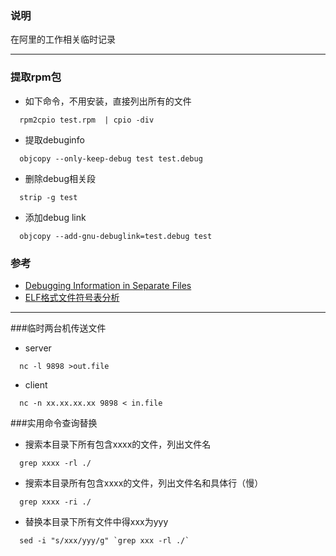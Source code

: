 ### 说明
在阿里的工作相关临时记录

------------------------

### 提取rpm包
* 如下命令，不用安装，直接列出所有的文件
```
  rpm2cpio test.rpm  | cpio -div
```
* 提取debuginfo
```
  objcopy --only-keep-debug test test.debug
```
* 删除debug相关段
```
  strip -g test
```
* 添加debug link
```
  objcopy --add-gnu-debuglink=test.debug test
```

### 参考
* [Debugging Information in Separate Files](https://sourceware.org/gdb/onlinedocs/gdb/Separate-Debug-Files.html)
* [ELF格式文件符号表分析](http://guizhongyun.elastos.org/2013/03/27/elf%E6%A0%BC%E5%BC%8F%E6%96%87%E4%BB%B6%E7%AC%A6%E5%8F%B7%E8%A1%A8%E5%88%86%E6%9E%90/)

-------------

###临时两台机传送文件
* server
```
  nc -l 9898 >out.file
```
* client
```
  nc -n xx.xx.xx.xx 9898 < in.file
```

###实用命令查询替换
* 搜索本目录下所有包含xxxx的文件，列出文件名
```
  grep xxxx -rl ./
```
* 搜索本目录所有包含xxxx的文件，列出文件名和具体行（慢）
```
  grep xxxx -ri ./
```

* 替换本目录下所有文件中得xxx为yyy
```
  sed -i "s/xxx/yyy/g" `grep xxx -rl ./`
```
